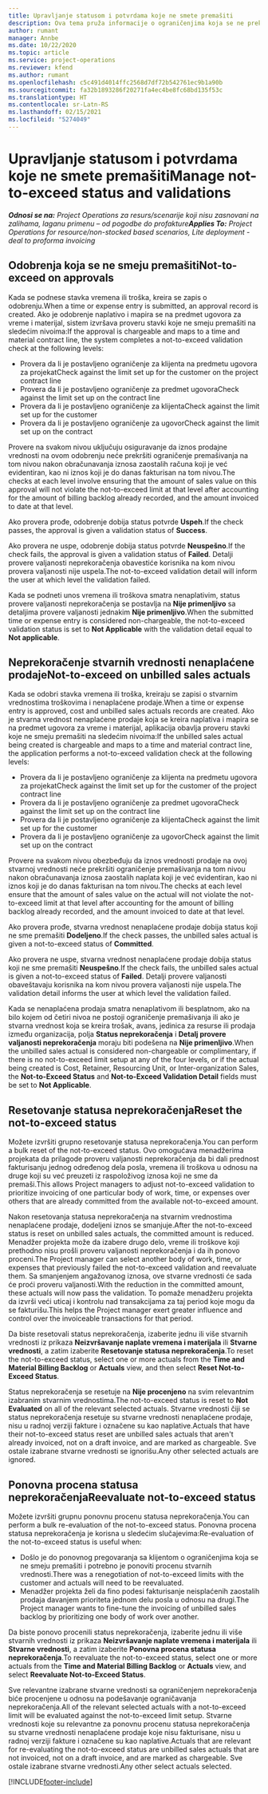 ```yaml
---
title: Upravljanje statusom i potvrdama koje ne smete premašiti
description: Ova tema pruža informacije o ograničenjima koja se ne prekoračuju u usluzi Project Operations.
author: rumant
manager: Annbe
ms.date: 10/22/2020
ms.topic: article
ms.service: project-operations
ms.reviewer: kfend
ms.author: rumant
ms.openlocfilehash: c5c491d4014ffc2568d7df72b542761ec9b1a90b
ms.sourcegitcommit: fa32b1893286f20271fa4ec4be8fc68bd135f53c
ms.translationtype: HT
ms.contentlocale: sr-Latn-RS
ms.lasthandoff: 02/15/2021
ms.locfileid: "5274049"
---
```

# <a name="manage-not-to-exceed-status-and-validations"></a><span data-ttu-id="a1e20-103">Upravljanje statusom i potvrdama koje ne smete premašiti</span><span class="sxs-lookup"><span data-stu-id="a1e20-103">Manage not-to-exceed status and validations</span></span> 

<span data-ttu-id="a1e20-104">_**Odnosi se na:** Project Operations za resurs/scenarije koji nisu zasnovani na zalihama, laganu primenu – od pogodbe do profakture_</span><span class="sxs-lookup"><span data-stu-id="a1e20-104">_**Applies To:** Project Operations for resource/non-stocked based scenarios, Lite deployment - deal to proforma invoicing_</span></span>

## <a name="not-to-exceed-on-approvals"></a><span data-ttu-id="a1e20-105">Odobrenja koja se ne smeju premašiti</span><span class="sxs-lookup"><span data-stu-id="a1e20-105">Not-to-exceed on approvals</span></span>

<span data-ttu-id="a1e20-106">Kada se podnese stavka vremena ili troška, kreira se zapis o odobrenju.</span><span class="sxs-lookup"><span data-stu-id="a1e20-106">When a time or expense entry is submitted, an approval record is created.</span></span> <span data-ttu-id="a1e20-107">Ako je odobrenje naplativo i mapira se na predmet ugovora za vreme i materijal, sistem izvršava proveru stavki koje ne smeju premašiti na sledećim nivoima:</span><span class="sxs-lookup"><span data-stu-id="a1e20-107">If the approval is chargeable and maps to a time and material contract line, the system completes a not-to-exceed validation check at the following levels:</span></span>

  - <span data-ttu-id="a1e20-108">Provera da li je postavljeno ograničenje za klijenta na predmetu ugovora za projekat</span><span class="sxs-lookup"><span data-stu-id="a1e20-108">Check against the limit set up for the customer on the project contract line</span></span>
  - <span data-ttu-id="a1e20-109">Provera da li je postavljeno ograničenje za predmet ugovora</span><span class="sxs-lookup"><span data-stu-id="a1e20-109">Check against the limit set up on the contract line</span></span>
  - <span data-ttu-id="a1e20-110">Provera da li je postavljeno ograničenje za klijenta</span><span class="sxs-lookup"><span data-stu-id="a1e20-110">Check against the limit set up for the customer</span></span>
  - <span data-ttu-id="a1e20-111">Provera da li je postavljeno ograničenje za ugovor</span><span class="sxs-lookup"><span data-stu-id="a1e20-111">Check against the limit set up on the contract</span></span>

<span data-ttu-id="a1e20-112">Provere na svakom nivou uključuju osiguravanje da iznos prodajne vrednosti na ovom odobrenju neće prekršiti ograničenje premašivanja na tom nivou nakon obračunavanja iznosa zaostalih računa koji je već evidentiran, kao ni iznos koji je do danas fakturisan na tom nivou.</span><span class="sxs-lookup"><span data-stu-id="a1e20-112">The checks at each level involve ensuring that the amount of sales value on this approval will not violate the not-to-exceed limit at that level after accounting for the amount of billing backlog already recorded, and the amount invoiced to date at that level.</span></span>

<span data-ttu-id="a1e20-113">Ako provera prođe, odobrenje dobija status potvrde **Uspeh**.</span><span class="sxs-lookup"><span data-stu-id="a1e20-113">If the check passes, the approval is given a validation status of **Success**.</span></span>

<span data-ttu-id="a1e20-114">Ako provera ne uspe, odobrenje dobija status potvrde **Neuspešno**.</span><span class="sxs-lookup"><span data-stu-id="a1e20-114">If the check fails, the approval is given a validation status of **Failed**.</span></span> <span data-ttu-id="a1e20-115">Detalji provere valjanosti neprekoračenja obavestiće korisnika na kom nivou provera valjanosti nije uspela.</span><span class="sxs-lookup"><span data-stu-id="a1e20-115">The not-to-exceed validation detail will inform the user at which level the validation failed.</span></span>

<span data-ttu-id="a1e20-116">Kada se podneti unos vremena ili troškova smatra nenaplativim, status provere valjanosti neprekoračenja se postavlja na **Nije primenljivo** sa detaljima provere valjanosti jednakim **Nije primenljivo**.</span><span class="sxs-lookup"><span data-stu-id="a1e20-116">When the submitted time or expense entry is considered non-chargeable, the not-to-exceed validation status is set to **Not Applicable** with the validation detail equal to **Not applicable**.</span></span>

## <a name="not-to-exceed-on-unbilled-sales-actuals"></a><span data-ttu-id="a1e20-117">Neprekoračenje stvarnih vrednosti nenaplaćene prodaje</span><span class="sxs-lookup"><span data-stu-id="a1e20-117">Not-to-exceed on unbilled sales actuals</span></span>

<span data-ttu-id="a1e20-118">Kada se odobri stavka vremena ili troška, kreiraju se zapisi o stvarnim vrednostima troškovima i nenaplaćene prodaje.</span><span class="sxs-lookup"><span data-stu-id="a1e20-118">When a time or expense entry is approved, cost and unbilled sales actuals records are created.</span></span> <span data-ttu-id="a1e20-119">Ako je stvarna vrednost nenaplaćene prodaje koja se kreira naplativa i mapira se na predmet ugovora za vreme i materijal, aplikacija obavlja proveru stavki koje ne smeju premašiti na sledećim nivoima:</span><span class="sxs-lookup"><span data-stu-id="a1e20-119">If the unbilled sales actual being created is chargeable and maps to a time and material contract line, the application performs a not-to-exceed validation check at the following levels:</span></span>

  - <span data-ttu-id="a1e20-120">Provera da li je postavljeno ograničenje za klijenta na predmetu ugovora za projekat</span><span class="sxs-lookup"><span data-stu-id="a1e20-120">Check against the limit set up for the customer of the project contract line</span></span>
  - <span data-ttu-id="a1e20-121">Provera da li je postavljeno ograničenje za predmet ugovora</span><span class="sxs-lookup"><span data-stu-id="a1e20-121">Check against the limit set up on the contract line</span></span>
  - <span data-ttu-id="a1e20-122">Provera da li je postavljeno ograničenje za klijenta</span><span class="sxs-lookup"><span data-stu-id="a1e20-122">Check against the limit set up for the customer</span></span>
  - <span data-ttu-id="a1e20-123">Provera da li je postavljeno ograničenje za ugovor</span><span class="sxs-lookup"><span data-stu-id="a1e20-123">Check against the limit set up on the contract</span></span>

<span data-ttu-id="a1e20-124">Provere na svakom nivou obezbeđuju da iznos vrednosti prodaje na ovoj stvarnoj vrednosti neće prekršiti ograničenje premašivanja na tom nivou nakon obračunavanja iznosa zaostalih naplata koji je već evidentiran, kao ni iznos koji je do danas fakturisan na tom nivou.</span><span class="sxs-lookup"><span data-stu-id="a1e20-124">The checks at each level ensure that the amount of sales value on the actual will not violate the not-to-exceed limit at that level after accounting for the amount of billing backlog already recorded, and the amount invoiced to date at that level.</span></span>

<span data-ttu-id="a1e20-125">Ako provera prođe, stvarna vrednost nenaplaćene prodaje dobija status koji ne sme premašiti **Dodeljeno**.</span><span class="sxs-lookup"><span data-stu-id="a1e20-125">If the check passes, the unbilled sales actual is given a not-to-exceed status of **Committed**.</span></span>

<span data-ttu-id="a1e20-126">Ako provera ne uspe, stvarna vrednost nenaplaćene prodaje dobija status koji ne sme premašiti **Neuspešno**.</span><span class="sxs-lookup"><span data-stu-id="a1e20-126">If the check fails, the unbilled sales actual is given a not-to-exceed status of **Failed**.</span></span> <span data-ttu-id="a1e20-127">Detalji provere valjanosti obaveštavaju korisnika na kom nivou provera valjanosti nije uspela.</span><span class="sxs-lookup"><span data-stu-id="a1e20-127">The validation detail informs the user at which level the validation failed.</span></span>

<span data-ttu-id="a1e20-128">Kada se nenaplaćena prodaja smatra nenaplativom ili besplatnom, ako na bilo kojem od četiri nivoa ne postoji ograničenje premašivanja ili ako je stvarna vrednost koja se kreira trošak, avans, jedinica za resurse ili prodaja između organizacija, polja **Status neprekoračenja** i **Detalj provere valjanosti neprekoračenja** moraju biti podešena na **Nije primenljivo**.</span><span class="sxs-lookup"><span data-stu-id="a1e20-128">When the unbilled sales actual is considered non-chargeable or complimentary, if there is no not-to-exceed limit setup at any of the four levels, or if the actual being created is Cost, Retainer, Resourcing Unit, or Inter-organization Sales, the **Not-to-Exceed Status** and **Not-to-Exceed Validation Detail** fields must be set to **Not Applicable**.</span></span>

## <a name="reset-the-not-to-exceed-status"></a><span data-ttu-id="a1e20-129">Resetovanje statusa neprekoračenja</span><span class="sxs-lookup"><span data-stu-id="a1e20-129">Reset the not-to-exceed status</span></span>

<span data-ttu-id="a1e20-130">Možete izvršiti grupno resetovanje statusa neprekoračenja.</span><span class="sxs-lookup"><span data-stu-id="a1e20-130">You can perform a bulk reset of the not-to-exceed status.</span></span> <span data-ttu-id="a1e20-131">Ovo omogućava menadžerima projekata da prilagode proveru valjanosti neprekoračenja da bi dali prednost fakturisanju jednog određenog dela posla, vremena ili troškova u odnosu na druge koji su već preuzeti iz raspoloživog iznosa koji ne sme da premaši.</span><span class="sxs-lookup"><span data-stu-id="a1e20-131">This allows Project managers to adjust not-to-exceed validation to prioritize invoicing of one particular body of work, time, or expenses over others that are already committed from the available not-to-exceed amount.</span></span>

<span data-ttu-id="a1e20-132">Nakon resetovanja statusa neprekoračenja na stvarnim vrednostima nenaplaćene prodaje, dodeljeni iznos se smanjuje.</span><span class="sxs-lookup"><span data-stu-id="a1e20-132">After the not-to-exceed status is reset on unbilled sales actuals, the committed amount is reduced.</span></span> <span data-ttu-id="a1e20-133">Menadžer projekta može da izabere drugo delo, vreme ili troškove koji prethodno nisu prošli proveru valjanosti neprekoračenja i da ih ponovo proceni.</span><span class="sxs-lookup"><span data-stu-id="a1e20-133">The Project manager can select another body of work, time, or expenses that previously failed the not-to-exceed validation and reevaluate them.</span></span> <span data-ttu-id="a1e20-134">Sa smanjenjem angažovanog iznosa, ove stvarne vrednosti će sada će proći proveru valjanosti.</span><span class="sxs-lookup"><span data-stu-id="a1e20-134">With the reduction in the committed amount, these actuals will now pass the validation.</span></span> <span data-ttu-id="a1e20-135">To pomaže menadžeru projekta da izvrši veći uticaj i kontrolu nad transakcijama za taj period koje mogu da se fakturišu.</span><span class="sxs-lookup"><span data-stu-id="a1e20-135">This helps the Project manager exert greater influence and control over the invoiceable transactions for that period.</span></span>

<span data-ttu-id="a1e20-136">Da biste resetovali status neprekoračenja, izaberite jednu ili više stvarnih vrednosti iz prikaza **Neizvršavanje naplate vremena i materijala** ili **Stvarne vrednosti**, a zatim izaberite **Resetovanje statusa neprekoračenja**.</span><span class="sxs-lookup"><span data-stu-id="a1e20-136">To reset the not-to-exceed status, select one or more actuals from the **Time and Material Billing Backlog** or **Actuals** view, and then select **Reset Not-to-Exceed Status**.</span></span>

<span data-ttu-id="a1e20-137">Status neprekoračenja se resetuje na **Nije procenjeno** na svim relevantnim izabranim stvarnim vrednostima.</span><span class="sxs-lookup"><span data-stu-id="a1e20-137">The not-to-exceed status is reset to **Not Evaluated** on all of the relevant selected actuals.</span></span> <span data-ttu-id="a1e20-138">Stvarne vrednosti čiji se status neprekoračenja resetuje su stvarne vrednosti nenaplaćene prodaje, nisu u radnoj verziji fakture i označene su kao naplative.</span><span class="sxs-lookup"><span data-stu-id="a1e20-138">Actuals that have their not-to-exceed status reset are unbilled sales actuals that aren't already invoiced, not on a draft invoice, and are marked as chargeable.</span></span> <span data-ttu-id="a1e20-139">Sve ostale izabrane stvarne vrednosti se ignorišu.</span><span class="sxs-lookup"><span data-stu-id="a1e20-139">Any other selected actuals are ignored.</span></span>

## <a name="reevaluate-not-to-exceed-status"></a><span data-ttu-id="a1e20-140">Ponovna procena statusa neprekoračenja</span><span class="sxs-lookup"><span data-stu-id="a1e20-140">Reevaluate not-to-exceed status</span></span>

<span data-ttu-id="a1e20-141">Možete izvršiti grupnu ponovnu procenu statusa neprekoračenja.</span><span class="sxs-lookup"><span data-stu-id="a1e20-141">You can perform a bulk re-evaluation of the not-to-exceed status.</span></span> <span data-ttu-id="a1e20-142">Ponovna procena statusa neprekoračenja je korisna u sledećim slučajevima:</span><span class="sxs-lookup"><span data-stu-id="a1e20-142">Re-evaluation of the not-to-exceed status is useful when:</span></span>

  - <span data-ttu-id="a1e20-143">Došlo je do ponovnog pregovaranja sa klijentom o ograničenjima koja se ne smeju premašiti i potrebno je ponoviti procenu stvarnih vrednosti.</span><span class="sxs-lookup"><span data-stu-id="a1e20-143">There was a renegotiation of not-to-exceed limits with the customer and actuals will need to be reevaluated.</span></span>
  - <span data-ttu-id="a1e20-144">Menadžer projekta želi da fino podesi fakturisanje neisplaćenih zaostalih prodaja davanjem prioriteta jednom delu posla u odnosu na drugi.</span><span class="sxs-lookup"><span data-stu-id="a1e20-144">The Project manager wants to fine-tune the invoicing of unbilled sales backlog by prioritizing one body of work over another.</span></span>

<span data-ttu-id="a1e20-145">Da biste ponovo procenili status neprekoračenja, izaberite jednu ili više stvarnih vrednosti iz prikaza **Neizvršavanje naplate vremena i materijala** ili **Stvarne vrednosti**, a zatim izaberite **Ponovna procena statusa neprekoračenja**.</span><span class="sxs-lookup"><span data-stu-id="a1e20-145">To reevaluate the not-to-exceed status, select one or more actuals from the **Time and Material Billing Backlog** or **Actuals** view, and select **Reevaluate Not-to-Exceed Status**.</span></span>

<span data-ttu-id="a1e20-146">Sve relevantne izabrane stvarne vrednosti sa ograničenjem neprekoračenja biće procenjene u odnosu na podešavanje ograničavanja neprekoračenja.</span><span class="sxs-lookup"><span data-stu-id="a1e20-146">All of the relevant selected actuals with a not-to-exceed limit will be evaluated against the not-to-exceed limit setup.</span></span> <span data-ttu-id="a1e20-147">Stvarne vrednosti koje su relevantne za ponovnu procenu statusa neprekoračenja su stvarne vrednosti nenaplaćene prodaje koje nisu fakturisane, nisu u radnoj verziji fakture i označene su kao naplative.</span><span class="sxs-lookup"><span data-stu-id="a1e20-147">Actuals that are relevant for re-evaluating the not-to-exceed status are unbilled sales actuals that are not invoiced, not on a draft invoice, and are marked as chargeable.</span></span> <span data-ttu-id="a1e20-148">Sve ostale izabrane stvarne vrednosti.</span><span class="sxs-lookup"><span data-stu-id="a1e20-148">Any other select actuals selected.</span></span>


[!INCLUDE[footer-include](../../includes/footer-banner.md)]